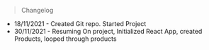 >Changelog
* 18/11/2021 - Created Git repo. Started Project
* 30/11/2021 - Resuming On project, Initialized React App, created Products, looped through products
  